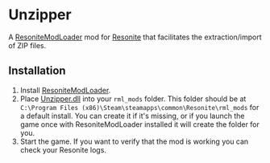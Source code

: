 # Unzipper

A [ResoniteModLoader](https://github.com/resonite-modding-group/ResoniteModLoader) mod for [Resonite](https://resonite.com/) that facilitates the extraction/import of ZIP files.

## Installation
1. Install [ResoniteModLoader](https://github.com/resonite-modding-group/ResoniteModLoader).
1. Place [Unzipper.dll](https://github.com/dfgHiatus/Unzipper/releases/latest/download/Unzipper.dll]) into your `rml_mods` folder. This folder should be at `C:\Program Files (x86)\Steam\steamapps\common\Resonite\rml_mods` for a default install. You can create it if it's missing, or if you launch the game once with ResoniteModLoader installed it will create the folder for you.
1. Start the game. If you want to verify that the mod is working you can check your Resonite logs.
